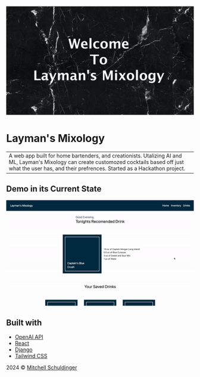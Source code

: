 # ![WebApp](./github/laymans.png)
# Layman's Mixology
<table>
<tr>
<td>
  A web app built for home bartenders, and creationists. Utalizing AI and ML, Layman's Mixology can create customozed cocktails based off just what the user has, and their prefrences. Started as a Hackathon project.
</td>
</tr>
</table>


## Demo in its Current State
![](./github/laymansdemo.gif)

## Built with 
- [OpenAI API](https://openai.com/)
- [React](https://react.dev/)
- [Django](https://www.djangoproject.com/)
- [Tailwind CSS](https://tailwindcss.com/)


2024 © [Mitchell Schuldinger ](https://github.com/mitchellschul)

